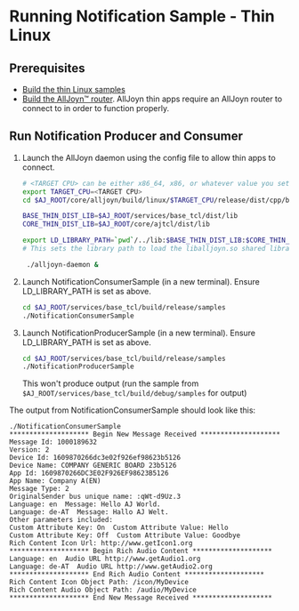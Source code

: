 # Running Notification Sample - Thin Linux

## Prerequisites
* [Build the thin Linux samples][build-thin-linux]
* [Build the AllJoyn&trade; router][build-linux]. AllJoyn thin 
  apps require an AllJoyn router to connect to in order to function properly.

## Run Notification Producer and Consumer

1. Launch the AllJoyn daemon using the config file to allow thin apps to connect.

   ```sh
   # <TARGET CPU> can be either x86_64, x86, or whatever value you set for CPU= when running SCons.
   export TARGET_CPU=<TARGET CPU>
   cd $AJ_ROOT/core/alljoyn/build/linux/$TARGET_CPU/release/dist/cpp/bin
   
   BASE_THIN_DIST_LIB=$AJ_ROOT/services/base_tcl/dist/lib
   CORE_THIN_DIST_LIB=$AJ_ROOT/core/ajtcl/dist/lib

   export LD_LIBRARY_PATH=`pwd`/../lib:$BASE_THIN_DIST_LIB:$CORE_THIN_DIST_LIB:$LD_LIBRARY_PATH
   # This sets the library path to load the liballjoyn.so shared library.

    ./alljoyn-daemon &
    ```

3. Launch NotificationConsumerSample (in a new terminal). Ensure LD_LIBRARY_PATH is set as above.

   ```sh
   cd $AJ_ROOT/services/base_tcl/build/release/samples
   ./NotificationConsumerSample
   ```

4. Launch NotificationProducerSample (in a new terminal). Ensure LD_LIBRARY_PATH is set as above.

   ```sh
   cd $AJ_ROOT/services/base_tcl/build/release/samples
   ./NotificationProducerSample
   ``` 

   This won't produce output (run the sample from ```$AJ_ROOT/services/base_tcl/build/debug/samples``` for output)

The output from NotificationConsumerSample should look like this:

```
./NotificationConsumerSample 
******************** Begin New Message Received ********************
Message Id: 1000189632
Version: 2
Device Id: 1609870266dc3e02f926ef98623b5126
Device Name: COMPANY GENERIC BOARD 23b5126
App Id: 1609870266DC3E02F926EF98623B5126
App Name: Company A(EN)
Message Type: 2
OriginalSender bus unique name: :qWt-d9Uz.3
Language: en  Message: Hello AJ World.
Language: de-AT  Message: Hallo AJ Welt.
Other parameters included:
Custom Attribute Key: On  Custom Attribute Value: Hello
Custom Attribute Key: Off  Custom Attribute Value: Goodbye
Rich Content Icon Url: http://www.getIcon1.org
******************** Begin Rich Audio Content ********************
Language: en  Audio URL http://www.getAudio1.org
Language: de-AT  Audio URL http://www.getAudio2.org
******************** End Rich Audio Content ********************
Rich Content Icon Object Path: /icon/MyDevice
Rich Content Audio Object Path: /audio/MyDevice
******************** End New Message Received ********************
```

[build-thin-linux]: /develop/building/thin-linux
[build-linux]: /develop/building/linux